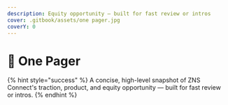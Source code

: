 ```yaml
---
description: Equity opportunity — built for fast review or intros
cover: .gitbook/assets/one pager.jpg
coverY: 0
---
```


# 📃 One Pager

{% hint style="success" %}
A concise, high-level snapshot of ZNS Connect's traction, product, and equity opportunity — built for fast review or intros.
{% endhint %}
